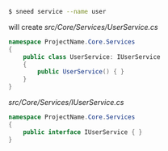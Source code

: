 ```sh
$ sneed service --name user
```

will create _src/Core/Services/UserService.cs_

```cs
namespace ProjectName.Core.Services
{
    public class UserService: IUserService
    {
        public UserService() { }
    }
}

```

_src/Core/Services/IUserService.cs_

```cs
namespace ProjectName.Core.Services
{
    public interface IUserService { }
}
```
